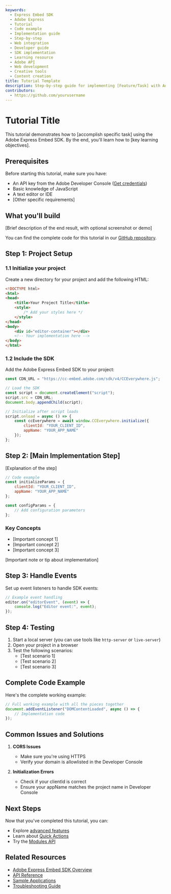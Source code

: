 ```yaml
---
keywords:
  - Express Embed SDK
  - Adobe Express
  - Tutorial
  - Code example
  - Implementation guide
  - Step-by-step
  - Web integration
  - Developer guide
  - SDK implementation
  - Learning resource
  - Adobe API
  - Web development
  - Creative tools
  - Content creation
title: Tutorial Template
description: Step-by-step guide for implementing [Feature/Task] with Adobe Express Embed SDK
contributors:
  - https://github.com/yourusername
---
```


# Tutorial Title

This tutorial demonstrates how to [accomplish specific task] using the Adobe Express Embed SDK. By the end, you'll learn how to [key learning objectives].

## Prerequisites

Before starting this tutorial, make sure you have:

- An API key from the Adobe Developer Console ([Get credentials](/guides/quickstart/#step-1-get-an-api-key))
- Basic knowledge of JavaScript
- A text editor or IDE
- [Other specific requirements]

## What you'll build

[Brief description of the end result, with optional screenshot or demo]

<InlineAlert variant="info" slots="text1" />

You can find the complete code for this tutorial in our [GitHub repository](https://github.com/AdobeDocs/cc-everywhere/tree/main/samples/[tutorial-name]).

## Step 1: Project Setup

### 1.1 Initialize your project

Create a new directory for your project and add the following HTML:

```html
<!DOCTYPE html>
<html>
<head>
    <title>Your Project Title</title>
    <style>
        /* Add your styles here */
    </style>
</head>
<body>
    <div id="editor-container"></div>
    <!-- Your implementation here -->
</body>
</html>
```

### 1.2 Include the SDK

Add the Adobe Express Embed SDK to your project:

```js
const CDN_URL = "https://cc-embed.adobe.com/sdk/v4/CCEverywhere.js";

// Load the SDK
const script = document.createElement("script");
script.src = CDN_URL;
document.body.appendChild(script);

// Initialize after script loads
script.onload = async () => {
    const ccEverywhere = await window.CCEverywhere.initialize({
        clientId: "YOUR_CLIENT_ID",
        appName: "YOUR_APP_NAME"
    });
};
```

## Step 2: [Main Implementation Step]

[Explanation of the step]

```js
// Code example
const initializeParams = {
    clientId: "YOUR_CLIENT_ID",
    appName: "YOUR_APP_NAME"
};

const configParams = {
    // Add configuration parameters
};
```

### Key Concepts

- [Important concept 1]
- [Important concept 2]
- [Important concept 3]

<InlineAlert variant="info" slots="text1" />

[Important note or tip about implementation]

## Step 3: Handle Events

Set up event listeners to handle SDK events:

```js
// Example event handling
editor.on("editorEvent", (event) => {
    console.log("Editor event:", event);
});
```

## Step 4: Testing

1. Start a local server (you can use tools like `http-server` or `live-server`)
2. Open your project in a browser
3. Test the following scenarios:
   - [Test scenario 1]
   - [Test scenario 2]
   - [Test scenario 3]

## Complete Code Example

Here's the complete working example:

```js
// Full working example with all the pieces together
document.addEventListener("DOMContentLoaded", async () => {
    // Implementation code
});
```

## Common Issues and Solutions

1. **CORS Issues**
   - Make sure you're using HTTPS
   - Verify your domain is allowlisted in the Developer Console

2. **Initialization Errors**
   - Check if your clientId is correct
   - Ensure your appName matches the project name in Developer Console

## Next Steps

Now that you've completed this tutorial, you can:

- Explore [advanced features](/guides/full_editor/)
- Learn about [Quick Actions](/guides/quick_actions/)
- Try the [Modules API](/guides/modules/)

## Related Resources

- [Adobe Express Embed SDK Overview](/guides/)
- [API Reference](/reference/)
- [Sample Applications](https://github.com/AdobeDocs/cc-everywhere/tree/main/samples)
- [Troubleshooting Guide](/guides/troubleshooting/) 
